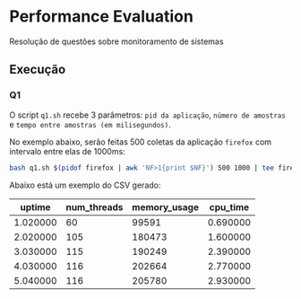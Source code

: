 # Performance Evaluation

Resolução de questões sobre monitoramento de sistemas

## Execução

### Q1

O script `q1.sh` recebe 3 parâmetros: `pid da aplicação`, `número de amostras` e `tempo entre amostras (em milisegundos)`.

No exemplo abaixo, serão feitas 500 coletas da aplicação `firefox` com intervalo entre elas de 1000ms:

```bash
bash q1.sh $(pidof firefox | awk 'NF>1{print $NF}') 500 1000 | tee firefox.csv
```

Abaixo está um exemplo do CSV gerado:

| uptime   | num_threads | memory_usage | cpu_time |
| -------- | ----------- | ------------ | -------- |
| 1.020000 | 60          | 99591        | 0.690000 |
| 2.020000 | 105         | 180473       | 1.600000 |
| 3.030000 | 115         | 190249       | 2.390000 |
| 4.030000 | 116         | 202664       | 2.770000 |
| 5.040000 | 116         | 205780       | 2.930000 |

